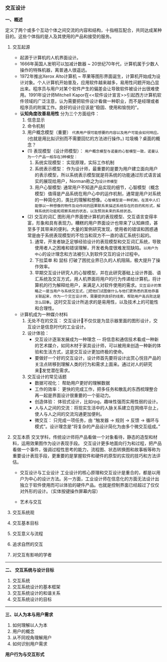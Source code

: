 ### 交互设计
**一、概述**

定义了两个或多个互动个体之间交流的内容和结构，十指相互配合，共同达成某种目的。这些个体指的是人及其使用的产品和接受的服务。

1. 交互起源

    - 起源于计算机的人机界面设计。
    - 1666年英国人发明可以加减计数器 ~ 20世纪70年代，计算机属于少数人操作的特殊机器，离普通人很遥远。
    - 1972年推出Xerox Alto计算机 ~ 苹果等图形界面诞生，计算机开始成为设计对象。个人计算机开始普及，应用软件越来越多，易用性问题开始凸显出来。程序员与用户对某个软件产生的偏差会让导致软件被设计出很难使用。1991年设计师Mitchell Kapor在<<软件设计宣言>>引起西方计算机软件领域的广泛注意，认为需要把软件设计看做一种职业，而不是经理或者程序员的附属工作。良好的设计应该是“稳固、使用和愉悦的”。
    - **认知角度改善易用性** 分为三个方面组件： 
        1. 信息显示
        2. 命令机制
        3. 用户概念模型（重要）
        `代表用户很可能想要的内容以及用户可能会如何响应。`(也就是用比拟识别而不需要回忆的方法进行操作。)
        垃圾桶？桌面的概念？
        - (1) 表现模型（设计师模型）： 
        `用户概念模型与诺曼的心智模型一致，诺曼认为一个产品一般存在3种模型：`
            1. 系统实现模型： 实现原理，实际工作机制
            2. 系统表示模型： 作为设计师，最重要的是要为用户建立面向用户的表示模型，所以系统表示模型就是将系统的功能通过形式语言诚实的展现给用户，Norman称之为`设计师模型`
            3. 用户心智模型:  通常用户不知道产品实现的细节，心智模型（概念模型）值得是产品系统在用户心中的运作机制，通常是用户对系统的一种简化的，类比的理解和想像。`心智模型是一种机制，在其中人们能够以一种想像的物件及动作间的因果联系来描述系统存在的目的和形式，解释系统的功能和观察系统的状态，以及预测未来的系统状态。`
        - (2) 交互的词汇
        图形用户界面使计算机的表现模型、交互语言变得丰富，形象和具有表现力。糟糕的用户界面设计也带来了认知麻烦，甚至多于其带来的便利。大量的案例研究发现，使用者的错误和困惑通常是由于系统表现模型的不恰当和双方不一直的语汇系统引起的。
            1. 通常，开发者缺乏足够经验设计的表现模型和交互词汇系统，导致使用者人之困难和错误理解，开发者角度很难发现缺陷。`以用户为中心`的设计理念和方法被引入到软件交互的设计过程中。
            2. 下拉菜单 和 鼠标 打破了困扰业界已久的人机阻隔，极大提升了操作效率。
            3. 早期交互设计研究人的心智模型，并在此研究基础上设计界面、语汇系统及交互方式，用人机界面将用户的行为传递给计算机，将计算机的行为解释给用户，来满足人对软件使用的需求。`交互设计的策略之一是当用户与系统交互式，把他们试图做什么与他们更熟悉的其他恭喜关联起来，作为一个交互设计师，需要提供良好的线索，帮助用户高兵败这是怎么回事`。这时交互设计所追求的是易用性，以及技术上的可能性和合理性。
    - 计算机成为一种媒介材料
        1. 无处不在的交互： 交互设计不仅仅是为显示器里面的图形设计，交互设计是信息时代的工业设计。
        2. 设计体验： 
            - 交互设计逐渐发展成为一种理念 -- 将信息和通信技术看成一种新的艺术媒介，如同木材于家具设计师，可以被用来创造一种新的体验和生活方式，这是交互设计更加终极的使命。
            - 要做好一个好的交互设计，设计师首先要将设计出赏心悦目产品的关注点转移到理解人类的行为和需求上面来。通过对人的研究来发觉潜在需求。
        3. 交互设计的常见话题
            - 数据可视化： 帮助用户更好的理解数据
            - 工作的效率： 更快的完成工作，把多任务和散乱的东西梳理整合再一起是界面设计很重要的一个驱动力。
            - 创造体验： 体验式设计，比如rpg，趣味性强而实用性弱的设计。
            - 人与人之间的交流：将现实生活中的人脉关系建立在网络平台上，使人与人之间的交流沟通更加便利。
            - 微交互： 只完成一项任务，由 “触发器 -> 规则 -> 反馈 -> 循环与模式”。设计理念是“将复杂的产品设计简化为由多个微交互组成。” 

2. 交互本质
    交叉学科，传统设计师将产品看做一个对象看待，静态的造型和材料，运用效果图作为设计表现手段。
    交互设计更多地面向行为和过程，把产品看做一个事件，强调过程性思考的能力，流程图、状态转换图和故事板等称为重要设计表现手段，更重要的是掌握软件和硬件的原型的实现的技巧和方法评估。
    
    - 交互设计与工业设计
    工业设计的核心原理和交互设计是重合的，都是以用户为中心的设计方法。另一方面，工业设计师在信息化的方面无法设计出独立于软件使用而可以体验的硬件产品。也就是控制界面已经超过了仅仅对外形的设计。（实体按键操作屏幕内容）

    - 艺术与交互
    
3. 交互系统观
4. 交互基本目标
5. 交互意义与流程
6. 追求自然的交互
7. 对交互有影响的学者

---

**二、 交互系统与设计目标**
1. 交互系统
2. 交互系统设计的基本框架
3. 交互系统设计的和谐关系
4. 交互系统设计的目标

---

**三、以人为本与用户需求**
1. 如何理解以人为本
2. 用户的概念
3. 从不同视角理解用户
4. 如何识别用户需求

**用户行为与交互形式**